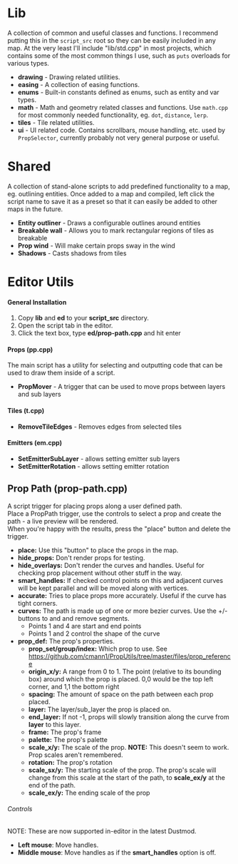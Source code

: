 # Lib
A collection of common and useful classes and functions.
I recommend putting this in the `script_src` root so they can be easily included in any map.
At the very least I'll include "lib/std.cpp" in most projects, which contains some of the most common things I use, such as `puts` overloads for various types.

- **drawing** - Drawing related utilities.
- **easing** - A collection of easing functions.
- **enums** - Built-in constants defined as enums, such as entity and var types.
- **math** - Math and geometry related classes and functions. Use `math.cpp` for most commonly needed functionality, eg. `dot`, `distance`, `lerp`.
- **tiles** - Tile related utilities.
- **ui** - UI related code. Contains scrollbars, mouse handling, etc. used by `PropSelector`, currently probably not very general purpose or useful.

# Shared
A collection of stand-alone scripts to add predefined functionality to a map, eg. outlining entities.
Once added to a map and compiled, left click the script name to save it as a preset so that it can easily be added to other maps in the future.
- **Entity outliner** - Draws a configurable outlines around entities
- **Breakable wall** - Allows you to mark rectangular regions of tiles as breakable
- **Prop wind** - Will make certain props sway in the wind
- **Shadows** - Casts shadows from tiles

# Editor Utils

#### General Installation
1. Copy **lib**  and **ed** to your **script_src** directory.
2. Open the script tab in the editor.
3. Click the text box, type **ed/prop-path.cpp** and hit enter

#### Props (pp.cpp)
The main script has a utility for selecting and outputting code that can be used to draw them inside of a script.
- **PropMover** - A trigger that can be used to move props between layers and sub layers

#### Tiles (t.cpp)
- **RemoveTileEdges** - Removes edges from selected tiles

#### Emitters (em.cpp)
- **SetEmitterSubLayer** - allows setting emitter sub layers
- **SetEmitterRotation** - allows setting emitter rotation

## Prop Path (prop-path.cpp)
A script trigger for placing props along a user defined path.  
Place a PropPath trigger, use the controls to select a prop and create the path - a live preview will be rendered.  
When you're happy with the results, press the "place" button and delete the trigger.
* **place:** Use this "button" to place the props in the map.
* **hide_props:** Don't render props for testing.
* **hide_overlays:** Don't render the curves and handles. Useful for checking prop placement without other stuff in the way.
* **smart_handles:** If checked control points on this and adjacent curves will be kept parallel and will be moved along with vertices.
* **accurate:** Tries to place props more accurately. Useful if the curve has tight corners.
* **curves:** The path is made up of one or more bezier curves. Use the +/- buttons to and and remove segments.
	* Points 1 and 4 are start and end points
	* Points 1 and 2 control the shape of the curve
* **prop_def:** The prop's properties.
	* **prop_set/group/index:** Which prop to use. See https://github.com/cmann1/PropUtils/tree/master/files/prop_reference
	* **origin_x/y:** A range from 0 to 1. The point (relative to its bounding box) around which the prop is placed. 0,0 would be the top left corner, and 1,1 the bottom right
	* **spacing:** The amount of space on the path between each prop placed.
	* **layer:** The layer/sub_layer the prop is placed on.
	* **end_layer:** If not -1, props will slowly transition along the curve from **layer** to this layer.
	* **frame:** The prop's frame
	* **palette:** The prop's palette
	* **scale_x/y:** The scale of the prop. **NOTE:** This doesn't seem to work. Prop scales aren't remembered.
	* **rotation:** The prop's rotation
	* **scale_sx/y:** The starting scale of the prop. The prop's scale will change from this scale at the start of the path, to **scale_ex/y** at the end of the path.
	* **scale_ex/y:** The ending scale of the prop

###### Controls
NOTE: These are now supported in-editor in the latest Dustmod.
* **Left mouse**: Move handles.
* **Middle mouse**: Move handles as if the **smart_handles** option is off.
